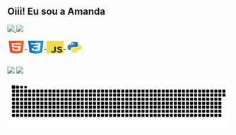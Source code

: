 ## Oiii! Eu sou a Amanda

<div>
    <a href='https://github.com/aferanda'>
    <img height='160em' src='https://github-readme-stats.vercel.app/api?username=aferanda&show_icons=true&theme=tokyonight&include_all_commits=true&count_private=true'/>
    <img height='160em' src='https://github-readme-stats.vercel.app/api/top-langs/?username=aferanda&layout=compact&langs_count=7&theme=tokyonight'/>
</div>
<div style='display: inline_block'><br>
  <img align='center' alt='amanda-HTML' width='40' height='30' src='https://github.com/devicons/devicon/blob/master/icons/html5/html5-original.svg'>
  <img align='center' alt='amanda-CSS' width='40' height='30' src='https://github.com/devicons/devicon/blob/master/icons/css3/css3-original.svg'>
  <img align='center' alt='amanda-JS' width='40' height='30' src='https://github.com/devicons/devicon/blob/master/icons/javascript/javascript-original.svg'>
  <img align='center' alt='amanda-Python' width='40' height='30' src='https://github.com/devicons/devicon/blob/master/icons/python/python-original.svg'>
</div>

##
    
<div>
    <a href='https://linkedin.com/in/aferanda' target='_blank'><img src='https://img.shields.io/badge/LinkedIn-0077B5?style=for-the-badge&logo=linkedin&logoColor=white'></a>
    <a href='mailto:aferanda@gmail.com' target='_blank'><img src='https://img.shields.io/badge/Gmail-D14836?style=for-the-badge&logo=gmail&logoColor=white'></a>
</div>
    
![Snake animation](https://github.com/aferanda/aferanda/blob/output/github-contribution-grid-snake.svg)
